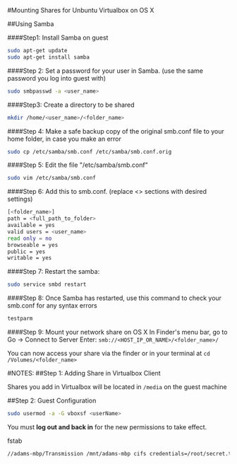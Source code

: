 #Mounting Shares for Unbuntu Virtualbox on OS X

##Using Samba

####Step1:
Install Samba on guest

```bash
sudo apt-get update
sudo apt-get install samba
```

####Step 2:
Set a password for your user in Samba. (use the same password you log into guest with)

```bash
sudo smbpasswd -a <user_name>
```

####Step3:
Create a directory to be shared

```bash
mkdir /home/<user_name>/<folder_name>
```

####Step 4:
Make a safe backup copy of the original smb.conf file to your home folder, in case you make an error

```bash
sudo cp /etc/samba/smb.conf /etc/samba/smb.conf.orig
```

####Step 5:
Edit the file "/etc/samba/smb.conf"

```bash
sudo vim /etc/samba/smb.conf
```

####Step 6:
Add this to smb.conf. (replace <> sections with desired settings)

```bash
[<folder_name>]
path = <full_path_to_folder>
available = yes
valid users = <user_name>
read only = no
browseable = yes
public = yes
writable = yes
```

####Step 7:
Restart the samba:

```bash
sudo service smbd restart
```

####Step 8:
Once Samba has restarted, use this command to check your smb.conf for any syntax errors

```bash
testparm
```

####Step 9:
Mount your network share on OS X
In Finder's menu bar, go to Go -> Connect to Server
Enter: `smb://<HOST_IP_OR_NAME>/<folder_name>/`

You can now access your share via the finder or in your terminal at `cd /Volumes/<folder_name>`

#NOTES:
##Step 1: Adding Share in Virtualbox Client

Shares you add in Virtualbox will be located in `/media` on the guest machine

##Step 2: Guest Configuration

```bash
sudo usermod -a -G vboxsf <userName>
```
You must **log out and back in** for the new permissions to take effect.


fstab

```bash
//adams-mbp/Transmission /mnt/adams-mbp cifs credentials=/root/secret.txt,iocharset=utf8,uid=1000,gid=1000,file_mode=0777,dir_mode=0777,nounix 0 0
```

